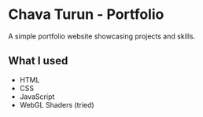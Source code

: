 # Chava Turun - Portfolio

A simple portfolio website showcasing projects and skills.

## What I used

- HTML
- CSS
- JavaScript
- WebGL Shaders (tried)
